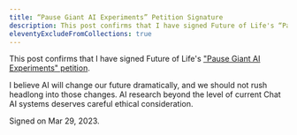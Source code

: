 ```yaml
---
title: “Pause Giant AI Experiments” Petition Signature
description: This post confirms that I have signed Future of Life's “Pause Giant AI Experiments” petition
eleventyExcludeFromCollections: true
---
```


This post confirms that I have signed Future of Life's
["Pause Giant AI Experiments" petition](https://futureoflife.org/open-letter/pause-giant-ai-experiments/).

I believe AI will change our future dramatically,
and we should not rush headlong into those changes.
AI research beyond the level of current Chat AI systems
deserves careful ethical consideration.

Signed on Mar 29, 2023.
